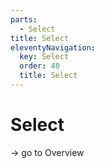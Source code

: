 ```yaml
---
parts:
  - Select
title: Select
eleventyNavigation:
  key: Select
  order: 40
  title: Select
---
```

# Select

-> go to Overview
